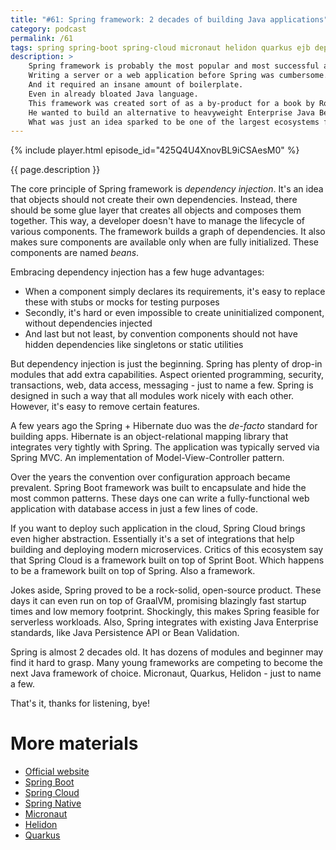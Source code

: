 ```yaml
---
title: "#61: Spring framework: 2 decades of building Java applications"
category: podcast
permalink: /61
tags: spring spring-boot spring-cloud micronaut helidon quarkus ejb dependency-injection hibernate
description: >
    Spring framework is probably the most popular and most successful application framework for Java.
    Writing a server or a web application before Spring was cumbersome.
    And it required an insane amount of boilerplate.
    Even in already bloated Java language.
    This framework was created sort of as a by-product for a book by Rod Johnson, back in 2003.
    He wanted to build an alternative to heavyweight Enterprise Java Beans standard.
    What was just an idea sparked to be one of the largest ecosystems for Java.
---
```


{% include player.html episode_id="425Q4U4XnovBL9iCSAesM0" %}

{{ page.description }}

The core principle of Spring framework is _dependency injection_.
It's an idea that objects should not create their own dependencies.
Instead, there should be some glue layer that creates all objects and composes them together.
This way, a developer doesn't have to manage the lifecycle of various components.
The framework builds a graph of dependencies.
It also makes sure components are available only when are fully initialized.
These components are named _beans_.

Embracing dependency injection has a few huge advantages:

* When a component simply declares its requirements, it's easy to replace these with stubs or mocks for testing purposes
* Secondly, it's hard or even impossible to create uninitialized component, without dependencies injected
* And last but not least, by convention components should not have hidden dependencies like singletons or static utilities

But dependency injection is just the beginning.
Spring has plenty of drop-in modules that add extra capabilities.
Aspect oriented programming, security, transactions, web, data access, messaging - just to name a few.
Spring is designed in such a way that all modules work nicely with each other.
However, it's easy to remove certain features.

A few years ago the Spring + Hibernate duo was the _de-facto_ standard for building apps.
Hibernate is an object-relational mapping library that integrates very tightly with Spring.
The application was typically served via Spring MVC.
An implementation of Model-View-Controller pattern.

Over the years the convention over configuration approach became prevalent.
Spring Boot framework was built to encapsulate and hide the most common patterns.
These days one can write a fully-functional web application with database access in just a few lines of code.

If you want to deploy such application in the cloud, Spring Cloud brings even higher abstraction.
Essentially it's a set of integrations that help building and deploying modern microservices.
Critics of this ecosystem say that Spring Cloud is a framework built on top of Sprint Boot.
Which happens to be a framework built on top of Spring.
Also a framework.

Jokes aside, Spring proved to be a rock-solid, open-source product.
These days it can even run on top of GraalVM, promising blazingly fast startup times and low memory footprint.
Shockingly, this makes Spring feasible for serverless workloads.
Also, Spring integrates with existing Java Enterprise standards, like Java Persistence API or Bean Validation.

Spring is almost 2 decades old.
It has dozens of modules and beginner may find it hard to grasp.
Many young frameworks are competing to become the next Java framework of choice.
Micronaut, Quarkus, Helidon - just to name a few.

That's it, thanks for listening, bye!

# More materials

* [Official website](https://spring.io/)
* [Spring Boot](https://spring.io/projects/spring-boot)
* [Spring Cloud](https://spring.io/projects/spring-cloud)
* [Spring Native](https://github.com/spring-projects-experimental/spring-native)
* [Micronaut](https://micronaut.io/)
* [Helidon](https://helidon.io/)
* [Quarkus](https://quarkus.io/)
